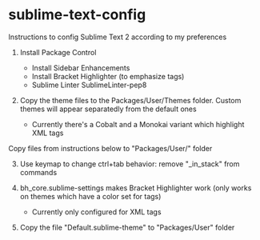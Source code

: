 sublime-text-config
===================

Instructions to config Sublime Text 2 according to my preferences

1. Install Package Control
	- Install Sidebar Enhancements
	- Install Bracket Highlighter (to emphasize tags)
	- Sublime Linter
		SublimeLinter-pep8

2. Copy the theme files to the Packages/User/Themes folder. Custom themes will appear separatedly from the default ones
	- Currently there's a Cobalt and a Monokai variant which highlight XML tags

Copy files from instructions below to "Packages/User/" folder 

3. Use keymap to change ctrl+tab behavior: remove "_in_stack" from commands
4. bh_core.sublime-settings makes Bracket Highlighter work (only works on themes which have a color set for tags)
	- Currently only configured for XML tags

5. Copy the file "Default.sublime-theme" to "Packages/User" folder